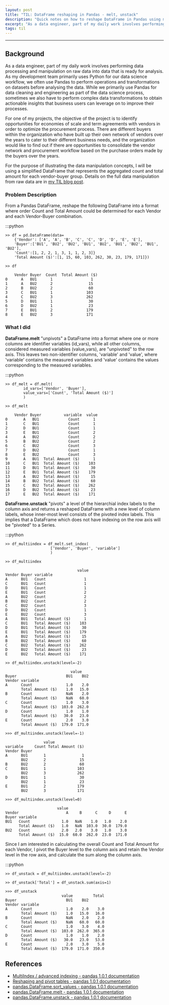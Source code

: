 ```yaml
---
layout: post
title: "TIL: DataFrame reshaping in Pandas - melt, unstack"
description: "Quick notes on how to reshape DataFrame in Pandas using melt and unstack"
excerpt: "As a data engineer, part of my daily work involves performing data processing and manipulation on raw data into data that is ready for analysis. As my development team primarily uses Python for our data science workflow, we often use Pandas to perform operations and transformations on datasets before analysing the data. While we primarily use Pandas for data cleaning and engineering as part of the data science process, sometimes we also have to perform complex data transformations to obtain actionable insights that business users can leverage on to improve their processes."
tags: til
---
```

---

## Background

As a data engineer, part of my daily work involves performing data processing and manipulation on raw data into data that is ready for analysis. As my development team primarily uses Python for our data science workflow, we often use Pandas to perform operations and transformations on datasets before analysing the data. While we primarily use Pandas for data cleaning and engineering as part of the data science process, sometimes we also have to perform complex data transformations to obtain actionable insights that business users can leverage on to improve their processes.

For one of my projects, the objective of the project is to identify opportunities for economies of scale and term agreements with vendors in order to optimize the procurement process. There are different buyers within the organization who have built up their own network of vendors over the years to cater to their different business needs, and the organization would like to find out if there are opportunities to consolidate the vendor network and procurement workflow based on the purchase orders made by the buyers over the years.

For the purpose of illustrating the data manipulation concepts, I will be using a simplified DataFrame that represents the aggregated count and total amount for each vendor-buyer group. Details on the full data manipulation from raw data are in [my TIL blog post](https://datadiaries.commons.host/dataframe-manipulation-sequence-groupby-agg-melt-unstack.html).

### Problem Description

From a Pandas DataFrame, reshape the following DataFrame into a format where order Count and Total Amount could be determined for each Vendor and each Vendor-Buyer combination.

:::python

    >> df = pd.DataFrame(data=
        {'Vendor': ['A', 'A', 'B', 'C', 'C', 'D', 'D', 'E', 'E'],      
        'Buyer':['BU1', 'BU2', 'BU2', 'BU1', 'BU2', 'BU1', 'BU2', 'BU1', 'BU2'],
        'Count':[1, 2, 2, 1, 3, 1, 1, 2, 3]}
        'Total Amount ($)':[1, 15, 60, 103, 262, 30, 23, 179, 171]})

    >> df

        Vendor Buyer  Count  Total Amount ($)
    0      A   BU1      1                 1
    1      A   BU2      2                15
    2      B   BU2      2                60
    3      C   BU1      1               103
    4      C   BU2      3               262
    5      D   BU1      1                30
    6      D   BU2      1                23
    7      E   BU1      2               179
    8      E   BU2      3               171

### What I did
 
**DataFrame.melt** "unpivots" a DataFrame into a format where one or more columns are identifier variables (id_vars), while all other columns, considered measured variables (value_vars), are "unpivoted" to the row axis. This leaves two non-identifier columns, 'variable' and 'value', where 'variable' contains the measured variables and 'value' contains the values corresponding to the measured variables.

:::python

    >> df_melt = df.melt(
            id_vars=['Vendor', 'Buyer'],
            value_vars=['Count', 'Total Amount ($)']
            )

    >> df_melt

        Vendor Buyer          variable  value
    0       A   BU1             Count      1
    1       C   BU1             Count      1
    2       D   BU1             Count      1
    3       E   BU1             Count      2
    4       A   BU2             Count      2
    5       B   BU2             Count      2
    6       C   BU2             Count      3
    7       D   BU2             Count      1
    8       E   BU2             Count      3
    9       A   BU1  Total Amount ($)      1
    10      C   BU1  Total Amount ($)    103
    11      D   BU1  Total Amount ($)     30
    12      E   BU1  Total Amount ($)    179
    13      A   BU2  Total Amount ($)     15
    14      B   BU2  Total Amount ($)     60
    15      C   BU2  Total Amount ($)    262
    16      D   BU2  Total Amount ($)     23
    17      E   BU2  Total Amount ($)    171

**DataFrame.unstack** "pivots" a level of the hierarchial index labels to the column axis and returns a reshaped DataFrame with a new level of column labels, whose inner-most level consists of the pivoted index labels. This implies that a DataFrame which does not have indexing on the row axis will be "pivoted" to a Series.

:::python

    >> df_multiindex = df_melt.set_index(
                        ['Vendor', 'Buyer', 'variable']
                        )

    >> df_multiindex

                                    value
    Vendor Buyer variable
    A      BU1   Count                 1
    C      BU1   Count                 1
    D      BU1   Count                 1
    E      BU1   Count                 2
    A      BU2   Count                 2
    B      BU2   Count                 2
    C      BU2   Count                 3
    D      BU2   Count                 1
    E      BU2   Count                 3
    A      BU1   Total Amount ($)      1
    C      BU1   Total Amount ($)    103
    D      BU1   Total Amount ($)     30
    E      BU1   Total Amount ($)    179
    A      BU2   Total Amount ($)     15
    B      BU2   Total Amount ($)     60
    C      BU2   Total Amount ($)    262
    D      BU2   Total Amount ($)     23
    E      BU2   Total Amount ($)    171

    >> df_multiindex.unstack(level=-2)

                                 value
    Buyer                      BU1    BU2
    Vendor variable
    A      Count               1.0    2.0
           Total Amount ($)    1.0   15.0
    B      Count               NaN    2.0
           Total Amount ($)    NaN   60.0
    C      Count               1.0    3.0
           Total Amount ($)  103.0  262.0
    D      Count               1.0    1.0
           Total Amount ($)   30.0   23.0
    E      Count               2.0    3.0
           Total Amount ($)  179.0  171.0
    
    >>> df_multiindex.unstack(level=-1)

                     value
    variable     Count Total Amount ($)
    Vendor Buyer
    A      BU1       1                1
           BU2       2               15
    B      BU2       2               60
    C      BU1       1              103
           BU2       3              262
    D      BU1       1               30
           BU2       1               23
    E      BU1       2              179
           BU2       3              171

    >>> df_multiindex.unstack(level=0)

                           value
    Vendor                     A     B      C     D      E
    Buyer variable
    BU1   Count              1.0   NaN    1.0   1.0    2.0
          Total Amount ($)   1.0   NaN  103.0  30.0  179.0
    BU2   Count              2.0   2.0    3.0   1.0    3.0
          Total Amount ($)  15.0  60.0  262.0  23.0  171.0

Since I am interested in calculating the overall Count and Total Amount for each Vendor, I pivot the Buyer level to the column axis and retain the Vendor level in the row axis, and calculate the sum along the column axis.

:::python

    >> df_unstack = df_multiindex.unstack(level=-2)

    >> df_unstack['Total'] = df_unstack.sum(axis=1)

    >>> df_unstack
                             value         Total
    Buyer                      BU1    BU2
    Vendor variable
    A      Count               1.0    2.0    3.0
           Total Amount ($)    1.0   15.0   16.0
    B      Count               NaN    2.0    2.0
           Total Amount ($)    NaN   60.0   60.0
    C      Count               1.0    3.0    4.0
           Total Amount ($)  103.0  262.0  365.0
    D      Count               1.0    1.0    2.0
           Total Amount ($)   30.0   23.0   53.0
    E      Count               2.0    3.0    5.0
           Total Amount ($)  179.0  171.0  350.0

## References

- [MultiIndex / advanced indexing - pandas 1.0.1 documentation](https://pandas.pydata.org/pandas-docs/stable/user_guide/advanced.html)
- [Reshaping and pivot tables - pandas 1.0.1 documentation](https://pandas.pydata.org/pandas-docs/stable/user_guide/reshaping.html)
- [pandas.DataFrame.sort_values - pandas 1.0.1 documentation](https://pandas.pydata.org/pandas-docs/stable/reference/api/pandas.DataFrame.sort_values.html)
- [pandas.DataFrame.melt - pandas 1.0.1 documentation](https://pandas.pydata.org/pandas-docs/stable/reference/api/pandas.DataFrame.melt.html)
- [pandas.DataFrame.unstack - pandas 1.0.1 documentation](https://pandas.pydata.org/pandas-docs/stable/reference/api/pandas.DataFrame.unstack.html)
